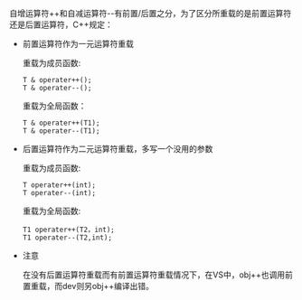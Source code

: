 自增运算符++和自减运算符--有前置/后置之分，为了区分所重载的是前置运算符还是后置运算符，C++规定：

* 前置运算符作为一元运算符重载

    重载为成员函数:

    ```
    T & operater++();
    T & operater--(); 
    ```

    重载为全局函数： 

    ```
    T & operater++(T1); 
    T & operater--(T1); 
    ```

* 后置运算符作为二元运算符重载，多写一个没用的参数

    重载为成员函数:

    ```
    T operater++(int); 
    T operater--(int); 
    ```

    重载为全局函数:

    ```
    T1 operater++(T2，int); 
    T1 operater--(T2,int);
    ```

* 注意

    在没有后置运算符重载而有前置运算符重载情况下，在VS中，obj++也调用前置重载，而dev则另obj++编译出错。